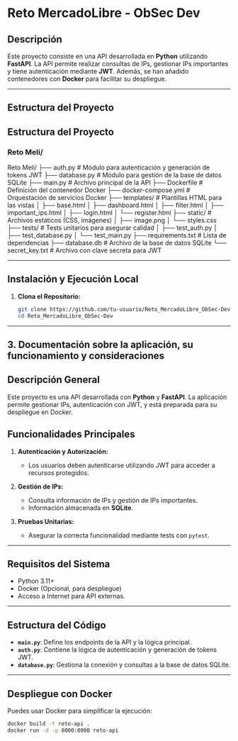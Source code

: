 # Reto MercadoLibre - ObSec Dev

## Descripción
Este proyecto consiste en una API desarrollada en **Python** utilizando **FastAPI**. La API permite realizar consultas de IPs, gestionar IPs importantes y tiene autenticación mediante **JWT**. Además, se han añadido contenedores con **Docker** para facilitar su despliegue.

---

## Estructura del Proyecto

## Estructura del Proyecto

### Reto Meli/
Reto Meli/
├── auth.py                 # Módulo para autenticación y generación de tokens JWT
├── database.py             # Módulo para gestión de la base de datos SQLite
├── main.py                 # Archivo principal de la API
├── Dockerfile              # Definición del contenedor Docker
├── docker-compose.yml      # Orquestación de servicios Docker
├── templates/              # Plantillas HTML para las vistas
│   ├── base.html
│   ├── dashboard.html
│   ├── filter.html
│   ├── important_ips.html
│   ├── login.html
│   └── register.html
├── static/                 # Archivos estáticos (CSS, imágenes)
│   ├── image.png
│   └── styles.css
├── tests/                  # Tests unitarios para asegurar calidad
│   ├── test_auth.py
│   ├── test_database.py
│   └── test_main.py
├── requirements.txt        # Lista de dependencias
├── database.db             # Archivo de la base de datos SQLite
└── secret_key.txt          # Archivo con clave secreta para JWT

---

## Instalación y Ejecución Local
1. **Clona el Repositorio:**
   ```bash
   git clone https://github.com/tu-usuario/Reto_MercadoLibre_ObSec-Dev.git
   cd Reto_MercadoLibre_ObSec-Dev


---

## **3. Documentación sobre la aplicación, su funcionamiento y consideraciones**

## Descripción General
Este proyecto es una API desarrollada con **Python** y **FastAPI**. La aplicación permite gestionar IPs, autenticación con JWT, y está preparada para su despliegue en Docker.

## Funcionalidades Principales
1. **Autenticación y Autorización:**
   - Los usuarios deben autenticarse utilizando JWT para acceder a recursos protegidos.
   
2. **Gestión de IPs:**
   - Consulta información de IPs y gestión de IPs importantes.
   - Información almacenada en **SQLite**.

3. **Pruebas Unitarias:**
   - Asegurar la correcta funcionalidad mediante tests con `pytest`.

---

## Requisitos del Sistema
- Python 3.11+
- Docker (Opcional, para despliegue)
- Acceso a Internet para API externas.

---

## Estructura del Código
- **`main.py`**: Define los endpoints de la API y la lógica principal.
- **`auth.py`**: Contiene la lógica de autenticación y generación de tokens JWT.
- **`database.py`**: Gestiona la conexión y consultas a la base de datos SQLite.

---

## Despliegue con Docker
Puedes usar Docker para simplificar la ejecución:
```bash
docker build -t reto-api .
docker run -d -p 8000:8000 reto-api